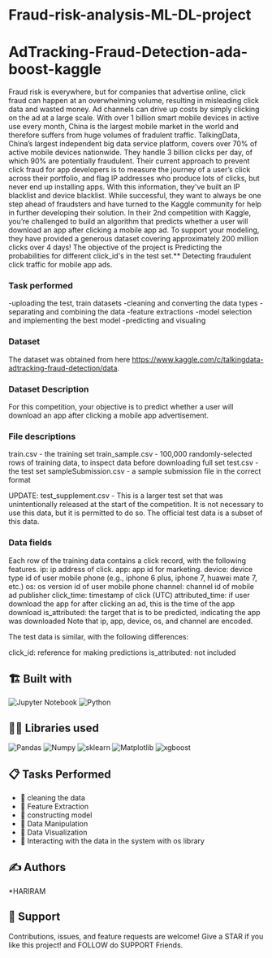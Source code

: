 # Fraud-risk-analysis-ML-DL-project

# AdTracking-Fraud-Detection-ada-boost-kaggle
Fraud risk is everywhere, but for companies that advertise online, click fraud can happen at an overwhelming volume, resulting in misleading click data and wasted money. Ad channels can drive up costs by simply clicking on the ad at a large scale. With over 1 billion smart mobile devices in active use every month, China is the largest mobile market in the world and therefore suffers from huge volumes of fradulent traffic.  TalkingData, China’s largest independent big data service platform, covers over 70% of active mobile devices nationwide. They handle 3 billion clicks per day, of which 90% are potentially fraudulent. Their current approach to prevent click fraud for app developers is to measure the journey of a user’s click across their portfolio, and flag IP addresses who produce lots of clicks, but never end up installing apps. With this information, they've built an IP blacklist and device blacklist.  While successful, they want to always be one step ahead of fraudsters and have turned to the Kaggle community for help in further developing their solution. In their 2nd competition with Kaggle, you’re challenged to build an algorithm that predicts whether a user will download an app after clicking a mobile app ad. To support your modeling, they have provided a generous dataset covering approximately 200 million clicks over 4 days!
The objective of the project is Predicting the probabilities for different click_id's in the test set.** Detecting fraudulent click traffic for mobile app ads.
### Task performed
-uploading the test, train datasets
-cleaning and converting the data types
-separating and combining the data
-feature extractions
-model selection and implementing the best model
-predicting and visualing


### Dataset
The dataset was obtained from here https://www.kaggle.com/c/talkingdata-adtracking-fraud-detection/data.
### Dataset Description
For this competition, your objective is to predict whether a user will download an app after clicking a mobile app advertisement.

### File descriptions
train.csv - the training set
train_sample.csv - 100,000 randomly-selected rows of training data, to inspect data before downloading full set
test.csv - the test set
sampleSubmission.csv - a sample submission file in the correct format

UPDATE: test_supplement.csv - This is a larger test set that was unintentionally released at the start of the competition. It is not necessary to use this data, but it is permitted to do so. The official test data is a subset of this data.

### Data fields
Each row of the training data contains a click record, with the following features.
ip: ip address of click.
app: app id for marketing.
device: device type id of user mobile phone (e.g., iphone 6 plus, iphone 7, huawei mate 7, etc.)
os: os version id of user mobile phone
channel: channel id of mobile ad publisher
click_time: timestamp of click (UTC)
attributed_time: if user download the app for after clicking an ad, this is the time of the app download
is_attributed: the target that is to be predicted, indicating the app was downloaded
Note that ip, app, device, os, and channel are encoded.

The test data is similar, with the following differences:

click_id: reference for making predictions
is_attributed: not included

## 🏗️ Built with
![Jupyter Notebook](https://img.shields.io/badge/jupyter-%23FA0F00.svg?style=for-the-badge&logo=jupyter&logoColor=white)
![Python](https://img.shields.io/badge/python-3670A0?style=for-the-badge&logo=python&logoColor=ffdd54)


## 👩‍💻 Libraries used
![Pandas](https://img.shields.io/badge/Pandas-2C2D72?style=for-the-badge&logo=pandas&logoColor=white)
![Numpy](https://img.shields.io/badge/Numpy-777BB4?style=for-the-badge&logo=numpy&logoColor=white)
![sklearn](https://img.shields.io/badge/ordpy-F7931E.svg?style=for-the-badge&logo=ordpy&logoColor=white)
![Matplotlib](https://img.shields.io/badge/os-F7931E.svg?style=for-the-badge&logo=os&logoColor=white)
![xgboost](https://img.shields.io/badge/Seaborn-2C2D72?style=for-the-badge&logo=Seaborn&logoColor=white)


## 📋 Tasks Performed
* 📂 cleaning the data 
* 📂 Feature Extraction
* 📂 constructing model
* 📂 Data Manipulation
* 📂 Data Visualization
* 📂 Interacting with the data in the system with os library


## ✍️ Authors
*HARIRAM


## 🤝 Support
Contributions, issues, and feature requests are welcome!
Give a STAR if you like this project! and FOLLOW do SUPPORT Friends.

